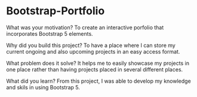 # Bootstrap-Portfolio

What was your motivation? To create an interactive porfolio that incorporates Bootstrap 5 elements. 

Why did you build this project? To have a place where I can store my current ongoing and also upcoming projects in an easy access format. 

What problem does it solve? It helps me to easily showcase my projects in one place rather than having projects placed in several different places. 

What did you learn? From this project, I was able to develop my knowledge and skils in using Bootstrap 5. 

